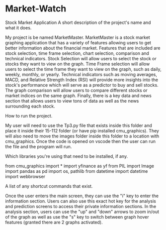 # Market-Watch
Stock Market Application 
A short description of the project's name and what it does.

My project is be named MarketMaster. MarketMaster is a stock market graphing application 
that has a variety of features allowing users to get better information about the 
financial market. Features that are included are stock selection,
time frame selection, chart selection, comparison and technical indicators. 
Stock Selection will allow users to select the stock or stocks they want to view on the graph.
Time Frame selection will allow users to select the time frame they want to view on the graph,
such as daily, weekly, monthly, or yearly. Technical indicators such as moving averages,
MACD, and Relative Strength Index (RSI) will provide more insights into the stock's
performance which will serve as a predictor to buy and sell stocks. 
The graph comparison will allow users to compare different stocks or market indices 
on the same graph. Finally, there is a key data and news section that allows users to view
tons of data as well as the news surrounding each stock. 

How to run the project. 

My user will need to use the Tp3.py file that exists inside this folder and place it inside
their 15-112 folder (or have pip installed cmu_graphics). They will also need to move the images
folder inside this folder to a location with cmu_graphics. Once the code is opened on vscode 
then the user can run the file and the program will run. 


Which libraries you're using that need to be installed, if any.

from cmu_graphics import *
import yfinance as yf
from PIL import Image
import pandas as pd
import os, pathlib
from datetime import datetime
import webbrowser


A list of any shortcut commands that exist.

Once the user enters the main screen, they can use the "i" key to enter the 
information section. Users can also use this exact hot key for the analysis and prediction 
screens to access their private information sections. In the analysis section, users can 
use the "up" and "down" arrows to zoom in/out of the graph as well as use the "s"
key to switch between graph hover features (granted there are 2 graphs activated). 
